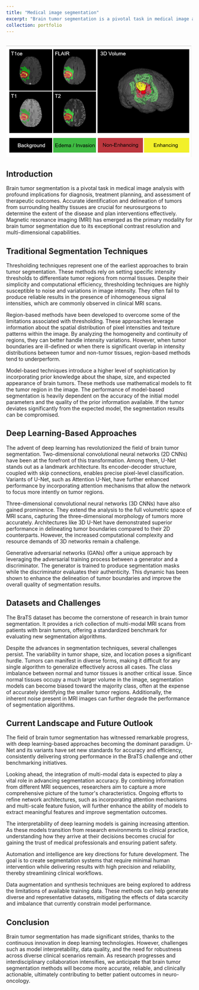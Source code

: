 ```yaml
---
title: "Medical image segmentation"
excerpt: "Brain tumor segmentation is a pivotal task in medical image analysis with profound implications for diagnosis, treatment planning, and assessment of therapeutic outcomes. Accurate identification and delineation of tumors from surrounding healthy tissues are crucial for neurosurgeons to determine the extent of the disease and plan interventions effectively. Magnetic resonance imaging (MRI) has emerged as the primary modality for brain tumor segmentation due to its exceptional contrast resolution and multi-dimensional capabilities.<br/><img src='/images/BratsSEG.png'>"
collection: portfolio
---
```



<br/><img src='/images/BratsSEG.png'>
## Introduction

Brain tumor segmentation is a pivotal task in medical image analysis with profound implications for diagnosis, treatment planning, and assessment of therapeutic outcomes. Accurate identification and delineation of tumors from surrounding healthy tissues are crucial for neurosurgeons to determine the extent of the disease and plan interventions effectively. Magnetic resonance imaging (MRI) has emerged as the primary modality for brain tumor segmentation due to its exceptional contrast resolution and multi-dimensional capabilities.

## Traditional Segmentation Techniques

Thresholding techniques represent one of the earliest approaches to brain tumor segmentation. These methods rely on setting specific intensity thresholds to differentiate tumor regions from normal tissues. Despite their simplicity and computational efficiency, thresholding techniques are highly susceptible to noise and variations in image intensity. They often fail to produce reliable results in the presence of inhomogeneous signal intensities, which are commonly observed in clinical MRI scans.

Region-based methods have been developed to overcome some of the limitations associated with thresholding. These approaches leverage information about the spatial distribution of pixel intensities and texture patterns within the image. By analyzing the homogeneity and continuity of regions, they can better handle intensity variations. However, when tumor boundaries are ill-defined or when there is significant overlap in intensity distributions between tumor and non-tumor tissues, region-based methods tend to underperform.

Model-based techniques introduce a higher level of sophistication by incorporating prior knowledge about the shape, size, and expected appearance of brain tumors. These methods use mathematical models to fit the tumor region in the image. The performance of model-based segmentation is heavily dependent on the accuracy of the initial model parameters and the quality of the prior information available. If the tumor deviates significantly from the expected model, the segmentation results can be compromised.

## Deep Learning-Based Approaches

The advent of deep learning has revolutionized the field of brain tumor segmentation. Two-dimensional convolutional neural networks (2D CNNs) have been at the forefront of this transformation. Among them, U-Net stands out as a landmark architecture. Its encoder-decoder structure, coupled with skip connections, enables precise pixel-level classification. Variants of U-Net, such as Attention U-Net, have further enhanced performance by incorporating attention mechanisms that allow the network to focus more intently on tumor regions.

Three-dimensional convolutional neural networks (3D CNNs) have also gained prominence. They extend the analysis to the full volumetric space of MRI scans, capturing the three-dimensional morphology of tumors more accurately. Architectures like 3D U-Net have demonstrated superior performance in delineating tumor boundaries compared to their 2D counterparts. However, the increased computational complexity and resource demands of 3D networks remain a challenge.

Generative adversarial networks (GANs) offer a unique approach by leveraging the adversarial training process between a generator and a discriminator. The generator is trained to produce segmentation masks while the discriminator evaluates their authenticity. This dynamic has been shown to enhance the delineation of tumor boundaries and improve the overall quality of segmentation results.

## Datasets and Challenges

The BraTS dataset has become the cornerstone of research in brain tumor segmentation. It provides a rich collection of multi-modal MRI scans from patients with brain tumors, offering a standardized benchmark for evaluating new segmentation algorithms.

Despite the advances in segmentation techniques, several challenges persist. The variability in tumor shape, size, and location poses a significant hurdle. Tumors can manifest in diverse forms, making it difficult for any single algorithm to generalize effectively across all cases. The class imbalance between normal and tumor tissues is another critical issue. Since normal tissues occupy a much larger volume in the image, segmentation models can become biased toward the majority class, often at the expense of accurately identifying the smaller tumor regions. Additionally, the inherent noise present in MRI images can further degrade the performance of segmentation algorithms.

## Current Landscape and Future Outlook

The field of brain tumor segmentation has witnessed remarkable progress, with deep learning-based approaches becoming the dominant paradigm. U-Net and its variants have set new standards for accuracy and efficiency, consistently delivering strong performance in the BraTS challenge and other benchmarking initiatives.

Looking ahead, the integration of multi-modal data is expected to play a vital role in advancing segmentation accuracy. By combining information from different MRI sequences, researchers aim to capture a more comprehensive picture of the tumor's characteristics. Ongoing efforts to refine network architectures, such as incorporating attention mechanisms and multi-scale feature fusion, will further enhance the ability of models to extract meaningful features and improve segmentation outcomes.

The interpretability of deep learning models is gaining increasing attention. As these models transition from research environments to clinical practice, understanding how they arrive at their decisions becomes crucial for gaining the trust of medical professionals and ensuring patient safety.

Automation and intelligence are key directions for future development. The goal is to create segmentation systems that require minimal human intervention while delivering results with high precision and reliability, thereby streamlining clinical workflows.

Data augmentation and synthesis techniques are being explored to address the limitations of available training data. These methods can help generate diverse and representative datasets, mitigating the effects of data scarcity and imbalance that currently constrain model performance.

## Conclusion

Brain tumor segmentation has made significant strides, thanks to the continuous innovation in deep learning technologies. However, challenges such as model interpretability, data quality, and the need for robustness across diverse clinical scenarios remain. As research progresses and interdisciplinary collaboration intensifies, we anticipate that brain tumor segmentation methods will become more accurate, reliable, and clinically actionable, ultimately contributing to better patient outcomes in neuro-oncology.
